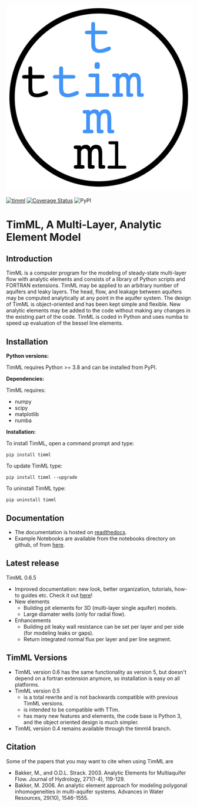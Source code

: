 ![image](/docs/_static/tim_logo.png)

[![timml](https://github.com/mbakker7/timml/actions/workflows/ci.yml/badge.svg)](https://github.com/mbakker7/timml/actions/workflows/ci.yml)
[![Coverage Status](https://coveralls.io/repos/github/mbakker7/timml/badge.svg?branch=master)](https://coveralls.io/github/mbakker7/timml?branch=master)
![PyPI](https://img.shields.io/pypi/v/timml?color=green)

# TimML, A Multi-Layer, Analytic Element Model

## Introduction

TimML is a computer program for the modeling of steady-state multi-layer flow with analytic elements
and consists of a library of Python scripts and FORTRAN extensions.
TimML may be applied to an arbitrary number of aquifers and leaky layers.
The head, flow, and leakage between aquifers may be computed analytically at any point in the aquifer system.
The design of TimML is object-oriented and has been kept simple and flexible.
New analytic elements may be added to the code without making any changes in the existing part of the code.
TimML is coded in Python and uses numba to speed up evaluation of the bessel line elements.

## Installation

**Python versions:**

TimML requires Python >= 3.8 and can be installed from PyPI.

**Dependencies:**

TimML requires:
* numpy 
* scipy
* matplotlib
* numba

**Installation:**

To install TimML, open a command prompt and type:

    pip install timml

To update TimML type:

    pip install timml --upgrade

To uninstall TimML type:

    pip uninstall timml


## Documentation

* The documentation is hosted on [readthedocs](https://timml.readthedocs.io/).
* Example Notebooks are available from the notebooks directory on github, of from [here](https://github.com/mbakker7/timml/tree/master/notebooks).

## Latest release
TimML 0.6.5
* Improved documentation: new look, better organization, tutorials, how-to guides etc. Check it out [here](https://timml.readthedocs.io/)!
* New elements
    * Building pit elements for 3D (multi-layer single aquifer) models.
    * Large diamater wells (only for radial flow).
* Enhancements
    * Building pit leaky wall resistance can be set per layer and per side (for modeling leaks or gaps).
    * Return integrated normal flux per layer and per line segment.

## TimML Versions

* TimML version 0.6 has the same functionality as version 5, but doesn't depend on a fortran extension anymore, so installation is easy on all platforms.
* TimML version 0.5 
    * is a total rewrite and is not backwards compatible with previous TimML versions.
    * is intended to be compatible with TTim.
    * has many new features and elements, the code base is Python 3, and the object oriented design is much simpler.
* TimML version 0.4 remains available through the timml4 branch.

## Citation

Some of the papers that you may want to cite when using TimML are

* Bakker, M., and O.D.L. Strack. 2003. Analytic Elements for Multiaquifer Flow. Journal of Hydrology, 271(1-4), 119-129.
* Bakker, M. 2006. An analytic element approach for modeling polygonal inhomogeneities in multi-aquifer systems. Advances in Water Resources, 29(10), 1546-1555.
